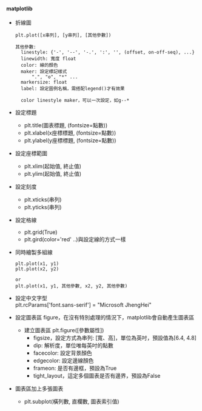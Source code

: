 #### matplotlib
- 折線圖  
  ```
  plt.plot([x串列], [y串列], [其他參數])

  其他參數:
    linestyle: {'-', '--', '-.', ':', '', (offset, on-off-seq), ...}
    linewidth: 寬度 float
    color: 線的顏色
    maker: 設定標記樣式
        ".", "o", "*" ...
    markersize: float
    label: 設定圖例名稱，需搭配legend()才有效果

    color linestyle maker，可以一次設定，如g--*
  ```
- 設定標題  
  - plt.title(圖表標題, (fontsize=點數))
  - plt.xlabel(x座標標題, (fontsize=點數))
  - plt.ylabel(y座標標題, (fontsize=點數))
- 設定座標範圍  
  - plt.xlim(起始值, 終止值)
  - plt.ylim(起始值, 終止值)
- 設定刻度  
  - plt.xticks(串列)
  - plt.yticks(串列)
- 設定格線
  - plt.grid(True)
  - plt.gird(color='red' ..)與設定線的方式一樣
- 同時繪製多組線  
  ```
  plt.plot(x1, y1)
  plt.plot(x2, y2)

  or 
  plt.plot(x1, y1, 其他參數, x2, y2, 其他參數)
  ```
- 設定中文字型  
  plt.rcParams['font.sans-serif'] = "Microsoft JhengHei"  
  
- 設定圖表區 figure，在沒有特別處理的情況下，matplotlib會自動產生圖表區
  - 建立圖表區 plt.figure([參數屬性])
    - figsize，設定方式為串列: [寬、高]，單位為英吋，預設值為[6.4, 4.8]
    - dip: 解析度，單位唯每英吋的點數
    - facecolor: 設定背景顏色
    - edgecolor: 設定邊線顏色
    - frameon: 是否有邊框，預設為True
    - tight_layout，這定多個圖表是否有邊界，預設為False
- 圖表區加上多張圖表
  - plt.subplot(橫列數, 直欄數, 圖表索引值)
